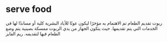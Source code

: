 # serve food
 ربوت تقديم الطعام تم الاهتمام به مؤخرًا ليكون عونًا للأياد البشرية كلية أو مساندًا لها في الخدمات التي يتم تقديمها. حيث يتكون الجهاز من يدي الربوت ممسكة بصينية يتم وضع الطعام فيها لتقديمه. 
ريم الفايز

